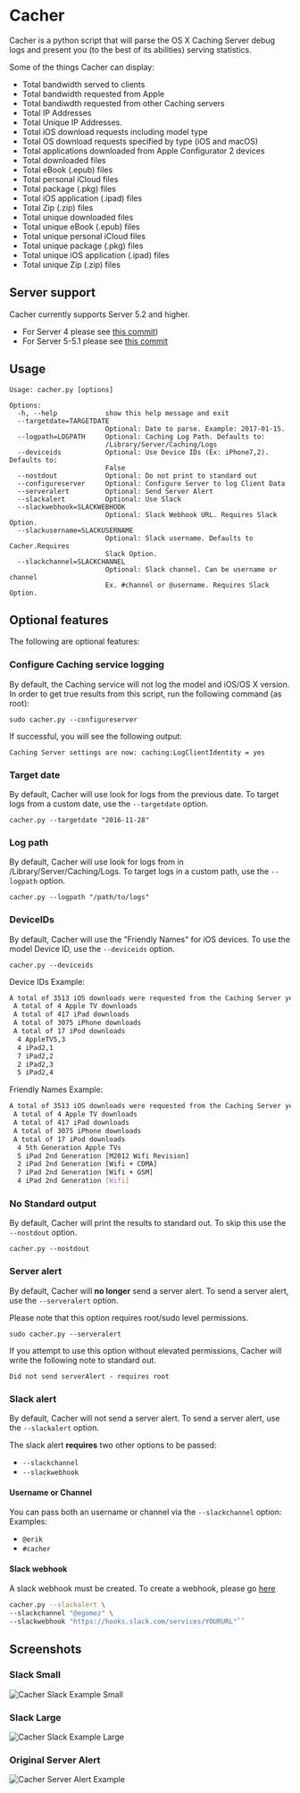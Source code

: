 # Cacher
Cacher is a python script that will parse the OS X Caching Server debug logs and present you (to the best of its abilities) serving statistics.

Some of the things Cacher can display:
- Total bandwidth served to clients
- Total bandwidth requested from Apple
- Total bandiwdth requested from other Caching servers
- Total IP Addresses
- Total Unique IP Addresses.
- Total iOS download requests including model type
- Total OS download requests specified by type (iOS and macOS)
- Total applications downloaded from Apple Configurator 2 devices
- Total downloaded files
- Total eBook (.epub) files
- Total personal iCloud files
- Total package (.pkg) files
- Total iOS application (.ipad) files
- Total Zip (.zip) files
- Total unique downloaded files
- Total unique eBook (.epub) files
- Total unique personal iCloud files
- Total unique package (.pkg) files
- Total unique iOS application (.ipad) files
- Total unique Zip (.zip) files

## Server support
Cacher currently supports Server 5.2 and higher.

- For Server 4 please see [this commit](https://github.com/erikng/Cacher/commit/17903d2dd29886c0dfc16054ae39b89f25581f79))
- For Server 5-5.1 please see [this commit](https://github.com/erikng/Cacher/commit/57ea9c3c80c17bb29d4deb89cb07a2ae841613d9)

## Usage
```
Usage: cacher.py [options]

Options:
  -h, --help            show this help message and exit
  --targetdate=TARGETDATE
                        Optional: Date to parse. Example: 2017-01-15.
  --logpath=LOGPATH     Optional: Caching Log Path. Defaults to:
                        /Library/Server/Caching/Logs
  --deviceids           Optional: Use Device IDs (Ex: iPhone7,2). Defaults to:
                        False
  --nostdout            Optional: Do not print to standard out
  --configureserver     Optional: Configure Server to log Client Data
  --serveralert         Optional: Send Server Alert
  --slackalert          Optional: Use Slack
  --slackwebhook=SLACKWEBHOOK
                        Optional: Slack Webhook URL. Requires Slack Option.
  --slackusername=SLACKUSERNAME
                        Optional: Slack username. Defaults to Cacher.Requires
                        Slack Option.
  --slackchannel=SLACKCHANNEL
                        Optional: Slack channel. Can be username or channel
                        Ex. #channel or @username. Requires Slack Option.
```

## Optional features
The following are optional features:

### Configure Caching service logging
By default, the Caching service will not log the model and iOS/OS X version. In order to get true results from this script, run the following command (as root):

`sudo cacher.py --configureserver`

If successful, you will see the following output:

`Caching Server settings are now: caching:LogClientIdentity = yes`

### Target date
By default, Cacher will use look for logs from the previous date. To target logs from a custom date, use the `--targetdate` option.

`cacher.py --targetdate "2016-11-28"`

### Log path
By default, Cacher will use look for logs from in /Library/Server/Caching/Logs. To target logs in a custom path, use the `--logpath` option.

`cacher.py --logpath "/path/to/logs"`

### DeviceIDs
By default, Cacher will use the "Friendly Names" for iOS devices. To use the model Device ID, use the `--deviceids` option.

`cacher.py --deviceids`

Device IDs Example:
``` bash
A total of 3513 iOS downloads were requested from the Caching Server yesterday consisting of:
 A total of 4 Apple TV downloads
 A total of 417 iPad downloads
 A total of 3075 iPhone downloads
 A total of 17 iPod downloads
  4 AppleTV5,3
  4 iPad2,1
  7 iPad2,2
  2 iPad2,3
  5 iPad2,4
```

Friendly Names Example:
``` bash
A total of 3513 iOS downloads were requested from the Caching Server yesterday consisting of:
 A total of 4 Apple TV downloads
 A total of 417 iPad downloads
 A total of 3075 iPhone downloads
 A total of 17 iPod downloads
  4 5th Generation Apple TVs
  5 iPad 2nd Generation [M2012 Wifi Revision]
  2 iPad 2nd Generation [Wifi + CDMA]
  7 iPad 2nd Generation [Wifi + GSM]
  4 iPad 2nd Generation [Wifi]
```

### No Standard output
By default, Cacher will print the results to standard out. To skip this use the `--nostdout` option.

`cacher.py --nostdout`

### Server alert
By default, Cacher will __no longer__ send a server alert. To send a server alert, use the `--serveralert` option.

Please note that this option requires root/sudo level permissions.

`sudo cacher.py --serveralert`

If you attempt to use this option without elevated permissions, Cacher will write the following note to standard out.

`Did not send serverAlert - requires root`

### Slack alert
By default, Cacher will not send a server alert. To send a server alert, use the `--slackalert` option.

The slack alert __requires__ two other options to be passed:
- `--slackchannel`
- `--slackwebhook`

#### Username or Channel
You can pass both an username or channel via the `--slackchannel` option:
Examples:
- `@erik`
- `#cacher`

#### Slack webhook
A slack webhook must be created. To create a webhook, please go [here](https://my.slack.com/services/new/incoming-webhook/)

``` bash
cacher.py --slackalert \
--slackchannel "@egomez" \
--slackwebhook "https://hooks.slack.com/services/YOURURL"``
```

## Screenshots

### Slack Small
![Cacher Slack Example Small](/images/CacherSlack_Small.png?raw=true)

### Slack Large
![Cacher Slack Example Large](/images/CacherSlack_Large.png?raw=true)

### Original Server Alert
![Cacher Server Alert Example](/images/CacherServerAlert.png?raw=true)
